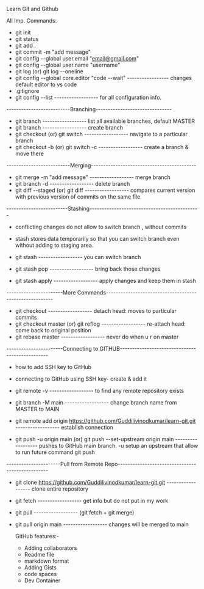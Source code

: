 Learn Git and Github

All Imp. Commands:

- git init
- git status
- git add . 
- git commit -m "add message"
- git config --global user.email "email@gmail.com"
- git config --global user.name "username"
- git log (or) git log --oneline
- git config --global core.editor "code --wait"                        		----------------- changes default editor to vs code
- .gitignore                                                          
- git config --list								------------------ for all configuration info.
  
--------------------------Branching-------------------------------
- git branch                                                        		------------------ list all available branches, default MASTER
- git branch <branch name>                                          		------------------ create branch
- git checkout <branch name>    (or) git switch <branch name>       		------------------ navigate to a particular branch
- git checkout -b <branch name> (or) git switch -c <branch name>    		------------------ create a branch & move there

--------------------------Merging-------------------------------------------
- git merge <branch-name> -m "add message"                          		------------------ merge branch
- git branch -d <branch-name>                 		     	 		------------------ delete branch
- git diff --staged	(or) git diff <id  id>					------------------ compares current version with previous version 									                                                                    of commits on the same file.

-------------------------Stashing---------------------------------------------

- conflicting changes do not allow to switch branch , without commits
- stash stores data temporarily so that you can switch branch even without adding to staging area.
  
- git stash                                  					------------------ you can switch branch
- git stash pop									------------------ bring back those changes
- git stash apply								------------------ apply changes and keep them in stash

-----------------------More Commands-------------------------------------------------------- 

- git checkout <hash> 								------------------ detach head: moves to particular commits
- git checkout master (or) git reflog						------------------ re-attach head: come back to original position
- git rebase master								------------------ never do when u r on master

-----------------------Connecting to GITHUB------------------------------------------------

- how to add SSH key to GitHub 
- connecting to GitHub using SSH key- create & add it

- git remote -v									------------------ to find any remote repository exists
- git branch -M main								------------------ change branch name from MASTER to MAIN
- git remote add origin https://github.com/Guddilivinodkumar/learn-git.git	------------------ establish connection
- git push -u origin main (or) git push --set-upstream origin main 		------------------ pushes to GitHub main branch.
										  	    		-u setup an upstream that allow to run 										   								         future command git push 

----------------------Pull from Remote Repo-------------------------------------------------

- git clone https://github.com/Guddilivinodkumar/learn-git.git			------------------ clone entire repository
- git fetch									------------------ get info but do not put in my work
- git pull 									------------------ (git fetch + git merge)
- git pull origin main								------------------ changes will be merged to main

	GitHub features:-
	 - Adding collaborators
	 - Readme file
	 - markdown format
	 - Adding Gists
	 - code spaces
	 - Dev Container
 
    




